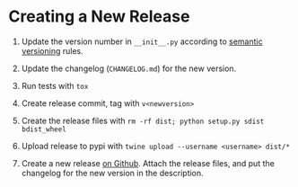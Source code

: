 # Creating a New Release 

1. Update the version number in `__init__.py` according to [semantic
   versioning](https://semver.org) rules.

2. Update the changelog (`CHANGELOG.md`) for the new version.

3. Run tests with `tox`

4. Create release commit, tag with `v<newversion>`

5. Create the release files with `rm -rf dist; python setup.py sdist bdist_wheel`

6. Upload release to pypi with `twine upload --username <username> dist/*`

6. Create a new release [on Github](https://github.com/RecipeMD/RecipeMD/releases/new). Attach the release files, and put the changelog for the new version in the description.